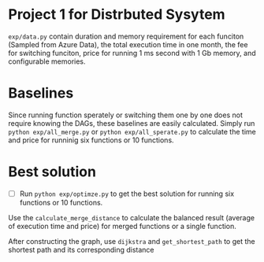 
# Project 1 for Distrbuted Sysytem
`exp/data.py` contain duration and memory requirement for each funciton (Sampled from Azure Data), the total execution time in one month, the fee for switching funciton, price for running 1 ms second with 1 Gb memory, and configurable memories.
# Baselines
Since running function sperately or switching them one by one does not require knowing the DAGs, these baselines are easily calculated. Simply run `python exp/all_merge.py` or `python exp/all_sperate.py` to calculate the time and price for runninig six functions or 10 functions.
# Best solution
- [ ] Run `python exp/optimze.py` to get the best solution for running six functions or 10 functions. 

Use the `calculate_merge_distance` to calculate the balanced result (average of execution time and price) for merged functions or a single function.

After constructing the graph, use `dijkstra` and `get_shortest_path` to get the shortest path and its corresponding distance